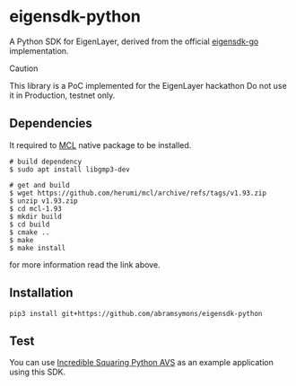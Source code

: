 # eigensdk-python

A Python SDK for EigenLayer, derived from the official [eigensdk-go](https://github.com/layr-Labs/eigensdk-go/tree/master/) implementation.

> [!CAUTION]
> This library is a PoC implemented for the EigenLayer hackathon Do not use it in Production, testnet only.



## Dependencies
It required to [MCL](https://github.com/herumi/mcl) native package to be installed.
```
# build dependency
$ sudo apt install libgmp3-dev

# get and build
$ wget https://github.com/herumi/mcl/archive/refs/tags/v1.93.zip
$ unzip v1.93.zip
$ cd mcl-1.93
$ mkdir build
$ cd build
$ cmake ..
$ make
$ make install
```
for more information read the link above.

## Installation

```
pip3 install git+https://github.com/abramsymons/eigensdk-python
```

## Test
You can use [Incredible Squaring Python AVS](https://github.com/abramsymons/incredible-squaring-avs-python/) as an example application using this SDK. 
